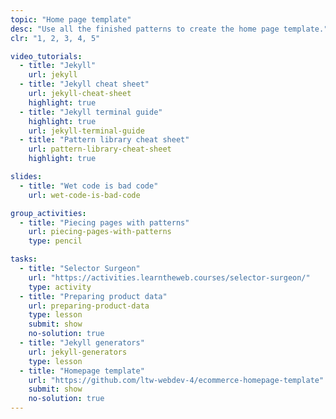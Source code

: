 ```yaml
---
topic: "Home page template"
desc: "Use all the finished patterns to create the home page template."
clr: "1, 2, 3, 4, 5"

video_tutorials:
  - title: "Jekyll"
    url: jekyll
  - title: "Jekyll cheat sheet"
    url: jekyll-cheat-sheet
    highlight: true
  - title: "Jekyll terminal guide"
    highlight: true
    url: jekyll-terminal-guide
  - title: "Pattern library cheat sheet"
    url: pattern-library-cheat-sheet
    highlight: true

slides:
  - title: "Wet code is bad code"
    url: wet-code-is-bad-code

group_activities:
  - title: "Piecing pages with patterns"
    url: piecing-pages-with-patterns
    type: pencil

tasks:
  - title: "Selector Surgeon"
    url: "https://activities.learntheweb.courses/selector-surgeon/"
    type: activity
  - title: "Preparing product data"
    url: preparing-product-data
    type: lesson
    submit: show
    no-solution: true
  - title: "Jekyll generators"
    url: jekyll-generators
    type: lesson
  - title: "Homepage template"
    url: "https://github.com/ltw-webdev-4/ecommerce-homepage-template"
    submit: show
    no-solution: true
---
```

